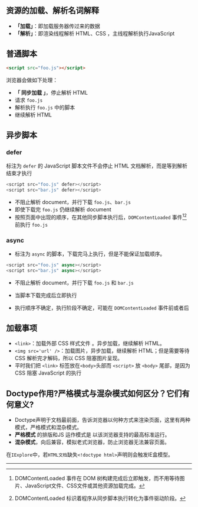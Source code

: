 ## 资源的加载、解析名词解释

+ **「加载」**：即加载服务器传过来的数据
+ **「解析」**：即渲染线程解析 HTML、CSS ，主线程解析执行JavaScript 



## 普通脚本

~~~html
<script src="foo.js"></script>
~~~



浏览器会做如下处理：

- **「 同步加载 」**，停止解析 HTML
- 请求 `foo.js`
- 解析执行 `foo.js` 中的脚本
- 继续解析 HTML



## 异步脚本

### defer

标注为 `defer` 的 JavaScript 脚本文件不会停止 HTML 文档解析，而是等到解析结束才执行

~~~js
<script src="foo.js" defer></script>
<script src="bar.js" defer></script>
~~~

- 不阻止解析 document，并行下载 `foo.js`、`bar.js`
- 即使下载完 `foo.js`  仍继续解析 document
- 按照页面中出现的顺序，在其他同步脚本执行后，`DOMContentLoaded` 事件[^1][^2]前执行 `foo.js` 

### async

- 标注为 `async` 的脚本，下载完马上执行，但是不能保证加载顺序。

~~~js
<script src="foo.js" async></script>
<script src="bar.js" async></script>
~~~

- 不阻止解析 document，并行下载 `foo.js` 和 `bar.js`

- 当脚本下载完成后立即执行

- 执行顺序不确定，执行阶段不确定，可能在 `DOMContentLoaded` 事件前或者后

  



## 加载事项

- `<link>`：加载外部 CSS 样式文件 。异步加载，继续解析 HTML。
- `<img src='url' />`：加载图片，异步加载，继续解析 HTML；但是需要等待 CSS 解析完才解码，所以 CSS 阻塞图片呈现。
- 平时我们把 `<link>` 标签放在`<body>`头部而 `<script>` 放 `<body>` 尾部，是因为 CSS 阻塞 JavaScript 的执行







## Doctype作用?严格模式与混杂模式如何区分？它们有何意义?

+ Doctype声明于文档最前面，告诉浏览器以何种方式来渲染页面，这里有两种模式，严格模式和混杂模式。
+ **严格模式** 的排版和JS 运作模式是 以该浏览器支持的最高标准运行。
+ **混杂模式**，向后兼容，模拟老式浏览器，防止浏览器无法兼容页面。



在`IExplore`中，若`HTML文档`缺失`<!doctype html>`声明则会触发IE盒模型。

-------------------









[^1]: DOMContentLoaded 事件在 DOM 树构建完成后立即触发，而不用等待图片、JavaScript文件、CSS文件或其他资源加载完成。
[^2]: DOMContentLoaded 标识着程序从同步脚本执行转化为事件驱动阶段。

